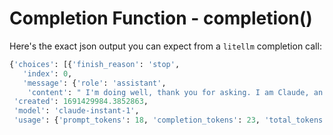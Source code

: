 # Completion Function - completion()
Here's the exact json output you can expect from a `litellm` completion call:

```python 
{'choices': [{'finish_reason': 'stop',
   'index': 0,
   'message': {'role': 'assistant',
    'content': " I'm doing well, thank you for asking. I am Claude, an AI assistant created by Anthropic."}}],
 'created': 1691429984.3852863,
 'model': 'claude-instant-1',
 'usage': {'prompt_tokens': 18, 'completion_tokens': 23, 'total_tokens': 41}}
```